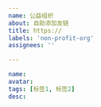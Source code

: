 ```yaml
---
name: 公益组织
about: 自助添加友链
title: https://
labels: 'non-profit-org'
assignees: ''

---
```

<!-- 公益组织 -->
```yaml
name:
avatar:
tags: [标签1, 标签2]
desc:
```

